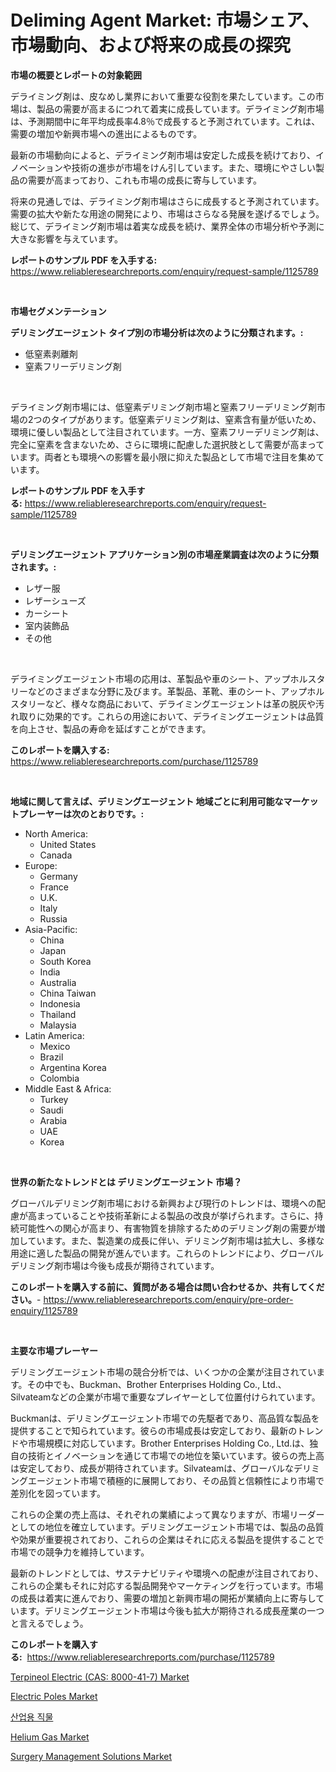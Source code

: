 <p><h1>Deliming Agent Market: 市場シェア、市場動向、および将来の成長の探究</h1></p><p><strong>市場の概要とレポートの対象範囲</strong></p>
<p><p>デライミング剤は、皮なめし業界において重要な役割を果たしています。この市場は、製品の需要が高まるにつれて着実に成長しています。デライミング剤市場は、予測期間中に年平均成長率4.8％で成長すると予測されています。これは、需要の増加や新興市場への進出によるものです。</p><p>最新の市場動向によると、デライミング剤市場は安定した成長を続けており、イノベーションや技術の進歩が市場をけん引しています。また、環境にやさしい製品の需要が高まっており、これも市場の成長に寄与しています。</p><p>将来の見通しでは、デライミング剤市場はさらに成長すると予測されています。需要の拡大や新たな用途の開発により、市場はさらなる発展を遂げるでしょう。総じて、デライミング剤市場は着実な成長を続け、業界全体の市場分析や予測に大きな影響を与えています。</p></p>
<p><strong>レポートのサンプル PDF を入手する:</strong> <a href="https://www.reliableresearchreports.com/enquiry/request-sample/1125789">https://www.reliableresearchreports.com/enquiry/request-sample/1125789</a></p>
<p>&nbsp;</p>
<p><strong>市場セグメンテーション</strong></p>
<p><strong>デリミングエージェント タイプ別の市場分析は次のように分類されます。:</strong></p>
<p><ul><li>低窒素剥離剤</li><li>窒素フリーデリミング剤</li></ul></p>
<p>&nbsp;</p>
<p><p>デライミング剤市場には、低窒素デリミング剤市場と窒素フリーデリミング剤市場の2つのタイプがあります。低窒素デリミング剤は、窒素含有量が低いため、環境に優しい製品として注目されています。一方、窒素フリーデリミング剤は、完全に窒素を含まないため、さらに環境に配慮した選択肢として需要が高まっています。両者とも環境への影響を最小限に抑えた製品として市場で注目を集めています。</p></p>
<p><strong>レポートのサンプル PDF を入手する:</strong>&nbsp;<a href="https://www.reliableresearchreports.com/enquiry/request-sample/1125789">https://www.reliableresearchreports.com/enquiry/request-sample/1125789</a></p>
<p>&nbsp;</p>
<p><strong> デリミングエージェント アプリケーション別の市場産業調査は次のように分類されます。:</strong></p>
<p><ul><li>レザー服</li><li>レザーシューズ</li><li>カーシート</li><li>室内装飾品</li><li>その他</li></ul></p>
<p>&nbsp;</p>
<p><p>デライミングエージェント市場の応用は、革製品や車のシート、アップホルスタリーなどのさまざまな分野に及びます。革製品、革靴、車のシート、アップホルスタリーなど、様々な商品において、デライミングエージェントは革の脱灰や汚れ取りに効果的です。これらの用途において、デライミングエージェントは品質を向上させ、製品の寿命を延ばすことができます。</p></p>
<p><strong>このレポートを購入する:</strong>&nbsp; <a href="https://www.reliableresearchreports.com/purchase/1125789">https://www.reliableresearchreports.com/purchase/1125789</a></p>
<p>&nbsp;</p>
<p><strong>地域に関して言えば、デリミングエージェント 地域ごとに利用可能なマーケットプレーヤーは次のとおりです。:</strong></p>
<p><ul>
    <li>
        North America:
        <ul>
            <li>United States</li>
            <li>Canada</li>
        </ul>
    </li>
    <li>
        Europe:
        <ul>
            <li>Germany</li>
            <li>France</li>
            <li>U.K.</li>
            <li>Italy</li>
            <li>Russia</li>
        </ul>
    </li>
    <li>
        Asia-Pacific:
        <ul>
            <li>China</li>
            <li>Japan</li>
            <li>South Korea</li>
            <li>India</li>
            <li>Australia</li>
            <li>China Taiwan</li>
            <li>Indonesia</li>
            <li>Thailand</li>
            <li>Malaysia</li>
        </ul>
    </li>
    <li>
        Latin America:
        <ul>
            <li>Mexico</li>
            <li>Brazil</li>
            <li>Argentina Korea</li>
            <li>Colombia</li>
        </ul>
    </li>
    <li>
        Middle East & Africa:
        <ul>
            <li>Turkey</li>
            <li>Saudi</li>
            <li>Arabia</li>
            <li>UAE</li>
            <li>Korea</li>
        </ul>
    </li>
    </ul></p>
<p>&nbsp;</p>
<p><strong>世界の新たなトレンドとは デリミングエージェント 市場？</strong></p>
<p><p>グローバルデリミング剤市場における新興および現行のトレンドは、環境への配慮が高まっていることや技術革新による製品の改良が挙げられます。さらに、持続可能性への関心が高まり、有害物質を排除するためのデリミング剤の需要が増加しています。また、製造業の成長に伴い、デリミング剤市場は拡大し、多様な用途に適した製品の開発が進んでいます。これらのトレンドにより、グローバルデリミング剤市場は今後も成長が期待されています。</p></p>
<p><strong>このレポートを購入する前に、質問がある場合は問い合わせるか、共有してください。</strong>- <a href="https://www.reliableresearchreports.com/enquiry/pre-order-enquiry/1125789">https://www.reliableresearchreports.com/enquiry/pre-order-enquiry/1125789</a></p>
<p>&nbsp;</p>
<p><strong>主要な市場プレーヤー</strong></p>
<p><p>デリミングエージェント市場の競合分析では、いくつかの企業が注目されています。その中でも、Buckman、Brother Enterprises Holding Co., Ltd.、Silvateamなどの企業が市場で重要なプレイヤーとして位置付けられています。</p><p>Buckmanは、デリミングエージェント市場での先駆者であり、高品質な製品を提供することで知られています。彼らの市場成長は安定しており、最新のトレンドや市場規模に対応しています。Brother Enterprises Holding Co., Ltd.は、独自の技術とイノベーションを通じて市場での地位を築いています。彼らの売上高は安定しており、成長が期待されています。Silvateamは、グローバルなデリミングエージェント市場で積極的に展開しており、その品質と信頼性により市場で差別化を図っています。</p><p>これらの企業の売上高は、それぞれの業績によって異なりますが、市場リーダーとしての地位を確立しています。デリミングエージェント市場では、製品の品質や効果が重要視されており、これらの企業はそれに応える製品を提供することで市場での競争力を維持しています。</p><p>最新のトレンドとしては、サステナビリティや環境への配慮が注目されており、これらの企業もそれに対応する製品開発やマーケティングを行っています。市場の成長は着実に進んでおり、需要の増加と新興市場の開拓が業績向上に寄与しています。デリミングエージェント市場は今後も拡大が期待される成長産業の一つと言えるでしょう。</p></p>
<p><strong>このレポートを購入する:</strong>&nbsp;&nbsp;<a href="https://www.reliableresearchreports.com/purchase/1125789">https://www.reliableresearchreports.com/purchase/1125789</a></p>
<p><p><a href="https://issuu.com/reportprime-2/docs/terpineol-electric-cas-8000-41-7-market-size-2030.">Terpineol Electric (CAS: 8000-41-7) Market</a></p><p><a href="https://view.publitas.com/reportprime-1/electric-poles-market-provides-a-comprehensive-analysis-including-a-macro-overview-of-the-market-as-well-as-micro-details-such-as-market-size-and-competitive-landscape/">Electric Poles Market</a></p><p><a href="https://github.com/vdhdwjyp90142/Market-Research-Report-List-1/blob/main/4221190189404.md">산업용 직물</a></p><p><a href="https://github.com/dringals/Market-Research-Report-List-3/blob/main/helium-gas-market.md">Helium Gas Market</a></p><p><a href="https://thundering-castanet-c65.notion.site/Surgery-Management-Solutions-Market-Dynamics-2024-2031-Also-about-Its-Market-Trends-Projections-a-8ef83d66ae62427693dc988c76268d17">Surgery Management Solutions Market</a></p></p>